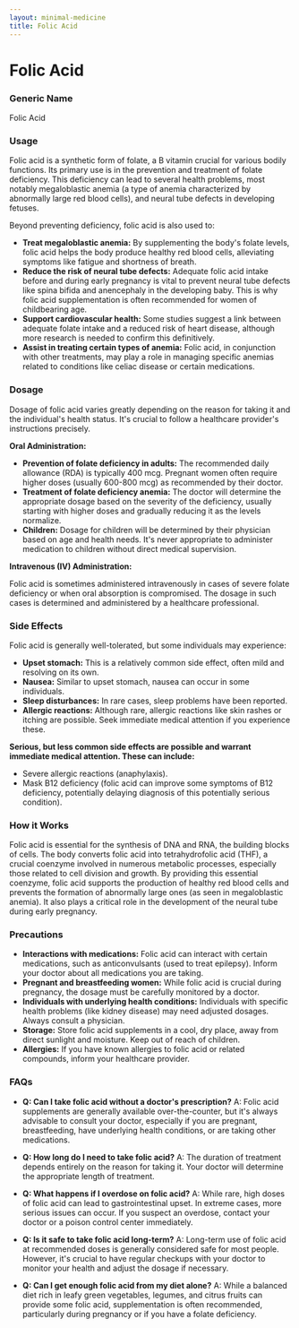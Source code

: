 ```yaml
---
layout: minimal-medicine
title: Folic Acid
---
```


# Folic Acid
### Generic Name
Folic Acid

### Usage
Folic acid is a synthetic form of folate, a B vitamin crucial for various bodily functions.  Its primary use is in the prevention and treatment of folate deficiency.  This deficiency can lead to several health problems, most notably megaloblastic anemia (a type of anemia characterized by abnormally large red blood cells), and neural tube defects in developing fetuses.  

Beyond preventing deficiency, folic acid is also used to:

* **Treat megaloblastic anemia:**  By supplementing the body's folate levels, folic acid helps the body produce healthy red blood cells, alleviating symptoms like fatigue and shortness of breath.
* **Reduce the risk of neural tube defects:**  Adequate folic acid intake before and during early pregnancy is vital to prevent neural tube defects like spina bifida and anencephaly in the developing baby.  This is why folic acid supplementation is often recommended for women of childbearing age.
* **Support cardiovascular health:** Some studies suggest a link between adequate folate intake and a reduced risk of heart disease, although more research is needed to confirm this definitively.
* **Assist in treating certain types of anemia:** Folic acid, in conjunction with other treatments, may play a role in managing specific anemias related to conditions like celiac disease or certain medications.


### Dosage

Dosage of folic acid varies greatly depending on the reason for taking it and the individual's health status. It's crucial to follow a healthcare provider's instructions precisely.  

**Oral Administration:**

* **Prevention of folate deficiency in adults:**  The recommended daily allowance (RDA) is typically 400 mcg.  Pregnant women often require higher doses (usually 600-800 mcg) as recommended by their doctor.
* **Treatment of folate deficiency anemia:** The doctor will determine the appropriate dosage based on the severity of the deficiency, usually starting with higher doses and gradually reducing it as the levels normalize.
* **Children:**  Dosage for children will be determined by their physician based on age and health needs.  It's never appropriate to administer medication to children without direct medical supervision.

**Intravenous (IV) Administration:**

Folic acid is sometimes administered intravenously in cases of severe folate deficiency or when oral absorption is compromised. The dosage in such cases is determined and administered by a healthcare professional.


### Side Effects

Folic acid is generally well-tolerated, but some individuals may experience:

* **Upset stomach:** This is a relatively common side effect, often mild and resolving on its own.
* **Nausea:** Similar to upset stomach, nausea can occur in some individuals.
* **Sleep disturbances:** In rare cases, sleep problems have been reported.
* **Allergic reactions:**  Although rare, allergic reactions like skin rashes or itching are possible.  Seek immediate medical attention if you experience these.

**Serious, but less common side effects are possible and warrant immediate medical attention. These can include:**

* Severe allergic reactions (anaphylaxis).
* Mask B12 deficiency (folic acid can improve some symptoms of B12 deficiency, potentially delaying diagnosis of this potentially serious condition).


### How it Works

Folic acid is essential for the synthesis of DNA and RNA, the building blocks of cells.  The body converts folic acid into tetrahydrofolic acid (THF), a crucial coenzyme involved in numerous metabolic processes, especially those related to cell division and growth.  By providing this essential coenzyme, folic acid supports the production of healthy red blood cells and prevents the formation of abnormally large ones (as seen in megaloblastic anemia). It also plays a critical role in the development of the neural tube during early pregnancy.


### Precautions

* **Interactions with medications:** Folic acid can interact with certain medications, such as anticonvulsants (used to treat epilepsy).  Inform your doctor about all medications you are taking.
* **Pregnant and breastfeeding women:**  While folic acid is crucial during pregnancy, the dosage must be carefully monitored by a doctor.
* **Individuals with underlying health conditions:**  Individuals with specific health problems (like kidney disease) may need adjusted dosages. Always consult a physician.
* **Storage:** Store folic acid supplements in a cool, dry place, away from direct sunlight and moisture.  Keep out of reach of children.
* **Allergies:** If you have known allergies to folic acid or related compounds, inform your healthcare provider.


### FAQs

* **Q: Can I take folic acid without a doctor's prescription?** A: Folic acid supplements are generally available over-the-counter, but it's always advisable to consult your doctor, especially if you are pregnant, breastfeeding, have underlying health conditions, or are taking other medications.

* **Q: How long do I need to take folic acid?** A: The duration of treatment depends entirely on the reason for taking it.  Your doctor will determine the appropriate length of treatment.

* **Q: What happens if I overdose on folic acid?** A: While rare, high doses of folic acid can lead to gastrointestinal upset.  In extreme cases, more serious issues can occur.  If you suspect an overdose, contact your doctor or a poison control center immediately.

* **Q: Is it safe to take folic acid long-term?** A:  Long-term use of folic acid at recommended doses is generally considered safe for most people. However, it's crucial to have regular checkups with your doctor to monitor your health and adjust the dosage if necessary.

* **Q: Can I get enough folic acid from my diet alone?** A: While a balanced diet rich in leafy green vegetables, legumes, and citrus fruits can provide some folic acid, supplementation is often recommended, particularly during pregnancy or if you have a folate deficiency.

